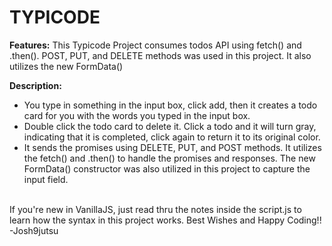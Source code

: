# TYPICODE

**Features:**
This Typicode Project consumes todos API using fetch() and .then(). POST, PUT, and DELETE methods was used in this project. It also utilizes the new FormData()

**Description:**
- You type in something in the input box, click add, then it creates a todo card for you with the words you typed in the input box.
- Double click the todo card to delete it. Click a todo and it will turn gray, indicating that it is completed, click again to return it to its original color. 
- It sends the promises using DELETE, PUT, and POST methods. It utilizes the fetch() and .then() to handle the promises and responses. The new FormData() constructor was also utilized in this project to capture the input field.
<br>
If you're new in VanillaJS, just read thru the notes inside the script.js to learn how the syntax in this project works.
Best Wishes and Happy Coding!!
-Josh9jutsu